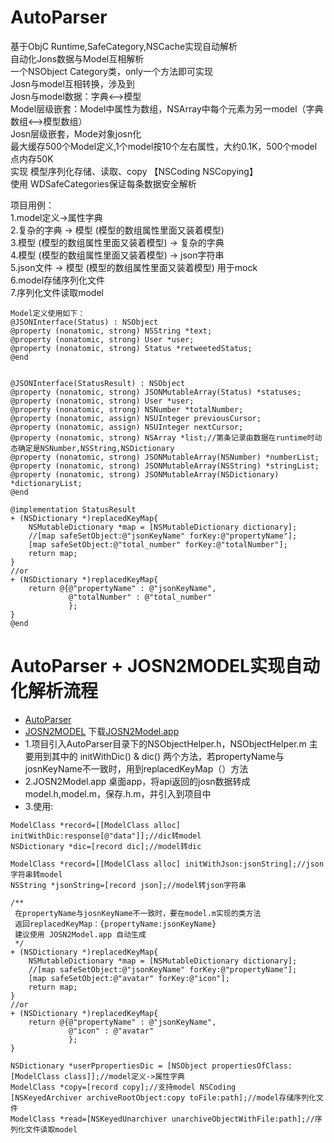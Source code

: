 # AutoParser
基于ObjC Runtime,SafeCategory,NSCache实现自动解析<br>
自动化Jons数据与Model互相解析 <br>
一个NSObject Category类，only一个方法即可实现 <br>
Josn与model互相转换，涉及到 <br>
Josn与model数据：字典<-->模型 <br>
Model层级嵌套：Model中属性为数组，NSArray中每个元素为另一model（字典数组<-->模型数组） <br>
Josn层级嵌套，Mode对象josn化 <br>
最大缓存500个Model定义,1个model按10个左右属性，大约0.1K，500个model点内存50K <br>
实现 模型序列化存储、读取、copy 【NSCoding NSCopying】 <br>
使用 WDSafeCategories保证每条数据安全解析 <br>

项目用例： <br>
1.model定义->属性字典 <br>
2.复杂的字典 -> 模型 (模型的数组属性里面又装着模型) <br>
3.模型 (模型的数组属性里面又装着模型) -> 复杂的字典 <br>
4.模型 (模型的数组属性里面又装着模型) -> json字符串 <br>
5.json文件 -> 模型 (模型的数组属性里面又装着模型)  用于mock <br>
6.model存储序列化文件 <br>
7.序列化文件读取model <br>

```
Model定义使用如下：
@JSONInterface(Status) : NSObject
@property (nonatomic, strong) NSString *text;
@property (nonatomic, strong) User *user;
@property (nonatomic, strong) Status *retweetedStatus;
@end


@JSONInterface(StatusResult) : NSObject
@property (nonatomic, strong) JSONMutableArray(Status) *statuses;
@property (nonatomic, strong) User *user;
@property (nonatomic, strong) NSNumber *totalNumber;
@property (nonatomic, assign) NSUInteger previousCursor;
@property (nonatomic, assign) NSUInteger nextCursor;
@property (nonatomic, strong) NSArray *list;//第条记录由数据在runtime时动态确定是NSNumber,NSString,NSDictionary
@property (nonatomic, strong) JSONMutableArray(NSNumber) *numberList;
@property (nonatomic, strong) JSONMutableArray(NSString) *stringList;
@property (nonatomic, strong) JSONMutableArray(NSDictionary) *dictionaryList;
@end

@implementation StatusResult
+ (NSDictionary *)replacedKeyMap{ 
    NSMutableDictionary *map = [NSMutableDictionary dictionary];
    //[map safeSetObject:@"jsonKeyName" forKey:@"propertyName"];
    [map safeSetObject:@"total_number" forKey:@"totalNumber"];
    return map;
}
//or
+ (NSDictionary *)replacedKeyMap{ 
    return @{@"propertyName" : @"jsonKeyName",
             @"totalNumber" : @"total_number"
             };
}
@end

```

AutoParser + JOSN2MODEL实现自动化解析流程
==========
* [AutoParser](https://github.com/LarryPage/AutoParser)
* [JOSN2MODEL](https://github.com/LarryPage/JOSN2Model)   下载<a href="http://adhoc.qiniudn.com/JOSN2Model.app.zip">JOSN2Model.app</a>
* 1.项目引入AutoParser目录下的NSObjectHelper.h，NSObjectHelper.m 主要用到其中的 initWithDic() & dic() 两个方法，若propertyName与josnKeyName不一致时，用到replacedKeyMap（）方法
* 2.JOSN2Model.app 桌面app，将api返回的josn数据转成model.h,model.m，保存.h.m，并引入到项目中
* 3.使用:
```
ModelClass *record=[[ModelClass alloc] initWithDic:response[@"data"]];//dic转model
NSDictionary *dic=[record dic];//model转dic

ModelClass *record=[[ModelClass alloc] initWithJson:jsonString];//json字符串转model
NSString *jsonString=[record json];//model转json字符串

/**
 在propertyName与josnKeyName不一致时，要在model.m实现的类方法
 返回replacedKeyMap：{propertyName:jsonKeyName}
 建议使用 JOSN2Model.app 自动生成
 */
+ (NSDictionary *)replacedKeyMap{ 
    NSMutableDictionary *map = [NSMutableDictionary dictionary];
    //[map safeSetObject:@"jsonKeyName" forKey:@"propertyName"];
    [map safeSetObject:@"avatar" forKey:@"icon"];
    return map;
}
//or
+ (NSDictionary *)replacedKeyMap{ 
    return @{@"propertyName" : @"jsonKeyName",
             @"icon" : @"avatar"
             };
}

NSDictionary *userPpropertiesDic = [NSObject propertiesOfClass:[ModelClass class]];//model定义->属性字典
ModelClass *copy=[record copy];//支持model NSCoding
[NSKeyedArchiver archiveRootObject:copy toFile:path];//model存储序列化文件
ModelClass *read=[NSKeyedUnarchiver unarchiveObjectWithFile:path];//序列化文件读取model
```

